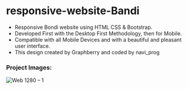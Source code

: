 # responsive-website-Bandi

* Responsive Bondi website using HTML CSS & Bootstrap.
* Developed First with the Desktop First Methodology, then for Mobile.
* Compatible with all Mobile Devices and with a beautiful and pleasant user interface.
* This design created by Graphberry and coded by navi_prog

### Project Images:
![Web 1280 – 1](https://user-images.githubusercontent.com/88656417/160291781-5b7a6bf4-ac20-4ea3-ab1a-a25a815c8294.png)
